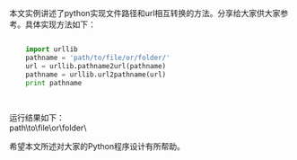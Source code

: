 本文实例讲述了python实现文件路径和url相互转换的方法。分享给大家供大家参考。具体实现方法如下：

```python

    import urllib 
    pathname = 'path/to/file/or/folder/' 
    url = urllib.pathname2url(pathname) 
    pathname = urllib.url2pathname(url)
    print pathname
    
    
```

运行结果如下：  
path\to\file\or\folder\

希望本文所述对大家的Python程序设计有所帮助。

